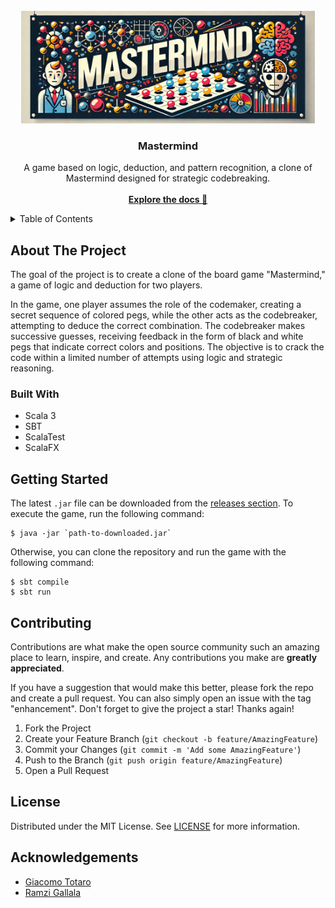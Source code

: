 
<!-- PROJECT LOGO -->
<br />
<div align="center">
  <a href="https://github.com/totti00/PPS-22-mastermind">
    <img src="res/img/mastermind-logo.jpg" alt="Logo" width="470" height="180">
  </a>

<h3 align="center">Mastermind</h3>

  <p align="center">
    A game based on logic, deduction, and pattern recognition, a clone of Mastermind designed for strategic codebreaking.
    <br />
    <br />
    <a href="https://totti00.github.io/PPS-22-mastermind/scaladoc/"><strong>Explore the docs 📖</strong></a>
  </p>
</div>

<!-- TABLE OF CONTENTS -->
<details>
  <summary>Table of Contents</summary>
  <ol>
    <li>
      <a href="#about-the-project">About The Project</a>
      <ul>
        <li><a href="#built-with">Built With</a></li>
      </ul>
    </li>
    <li>
      <a href="#getting-started">Getting Started</a>
    </li>
    <li><a href="#contributing">Contributing</a></li>
    <li><a href="#license">License</a></li>
    <li><a href="#acknowledgements">Acknowledgements</a></li>
  </ol>
</details>

<!-- ABOUT THE PROJECT -->

## About The Project
The goal of the project is to create a clone of the board game "Mastermind," a game of logic and deduction for two players.

In the game, one player assumes the role of the codemaker, creating a secret sequence of colored pegs, while the other acts 
as the codebreaker, attempting to deduce the correct combination. The codebreaker makes successive guesses, receiving 
feedback in the form of black and white pegs that indicate correct colors and positions. The objective is to crack the code 
within a limited number of attempts using logic and strategic reasoning.

<!-- BUILT WITH -->

### Built With
- Scala 3
- SBT
- ScalaTest
- ScalaFX

<!-- GETTING STARTED -->

## Getting Started
The latest `.jar` file can be downloaded from the [releases section](https://github.com/Totti00/PPS-22-mastermind/releases).
To execute the game, run the following command:
```shell
$ java -jar `path-to-downloaded.jar`
```
Otherwise, you can clone the repository and run the game with the following command:
```shell
$ sbt compile
$ sbt run
```

<!-- CONTRIBUTING -->

## Contributing

Contributions are what make the open source community such an amazing place to learn, inspire, and create. Any contributions you make are **greatly appreciated**.

If you have a suggestion that would make this better, please fork the repo and create a pull request. You can also simply open an issue with the tag "enhancement".
Don't forget to give the project a star! Thanks again!

1. Fork the Project
2. Create your Feature Branch (`git checkout -b feature/AmazingFeature`)
3. Commit your Changes (`git commit -m 'Add some AmazingFeature'`)
4. Push to the Branch (`git push origin feature/AmazingFeature`)
5. Open a Pull Request

<!-- LICENSE -->

## License

Distributed under the MIT License. See [LICENSE](https://github.com/Totti00/PPS-22-mastermind/blob/main/LICENSE) for more information.

## Acknowledgements

- [Giacomo Totaro](https://www.linkedin.com/in/giacomo-totaro-8152801b3/)
- [Ramzi Gallala]()

